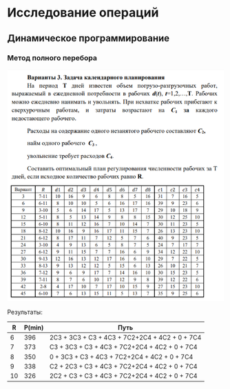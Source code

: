 # Исследование операций

## Динамическое программирование

### Метод полного перебора

![Task](pics/task.png "Задание")

Результаты:

| R   | P(min) | Путь                                           |
|-----|--------|------------------------------------------------|
| 6   | 396    | 2C3 + 3C3 + C3 + 4C3 + 7C2+2C4 + 4C2 + 0 + 7C4 |
| 7   | 373    | C3 + 3C3 + C3 + 4C3 + 7C2+2C4 + 4C2 + 0 + 7C4  |
| 8   | 350    | 0 + 3C3 + C3 + 4C3 + 7C2+2C4 + 4C2 + 0 + 7C4   |
| 9   | 338    | C2 + 2C3 + C3 + 4C3 + 7C2+2C4 + 4C2 + 0 + 7C4  |
| 10  | 326    | 2C2 + C3 + C3 + 4C3 + 7C2+2C4 + 4C2 + 0 + 7C4  |
